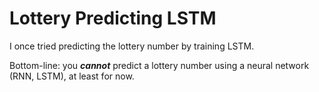# Lottery Predicting LSTM

I once tried predicting the lottery number by training LSTM.

Bottom-line: you ***cannot*** predict a lottery number using a neural network (RNN, LSTM), at least for now.
